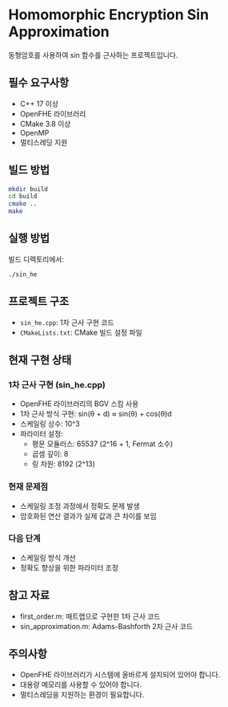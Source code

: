 # Homomorphic Encryption Sin Approximation

동형암호를 사용하여 sin 함수를 근사하는 프로젝트입니다.

## 필수 요구사항

- C++ 17 이상
- OpenFHE 라이브러리
- CMake 3.8 이상
- OpenMP
- 멀티스레딩 지원

## 빌드 방법

```bash
mkdir build
cd build
cmake ..
make
```

## 실행 방법

빌드 디렉토리에서:
```bash
./sin_he
```

## 프로젝트 구조

- `sin_he.cpp`: 1차 근사 구현 코드
- `CMakeLists.txt`: CMake 빌드 설정 파일

## 현재 구현 상태

### 1차 근사 구현 (sin_he.cpp)
- OpenFHE 라이브러리의 BGV 스킴 사용
- 1차 근사 방식 구현: sin(θ + d) ≈ sin(θ) + cos(θ)d
- 스케일링 상수: 10^3
- 파라미터 설정:
  - 평문 모듈러스: 65537 (2^16 + 1, Fermat 소수)
  - 곱셈 깊이: 8
  - 링 차원: 8192 (2^13)

### 현재 문제점
- 스케일링 조정 과정에서 정확도 문제 발생
- 암호화된 연산 결과가 실제 값과 큰 차이를 보임

### 다음 단계
- 스케일링 방식 개선
- 정확도 향상을 위한 파라미터 조정

## 참고 자료
- first_order.m: 매트랩으로 구현한 1차 근사 코드
- sin_approximation.m: Adams-Bashforth 2차 근사 코드

## 주의사항

- OpenFHE 라이브러리가 시스템에 올바르게 설치되어 있어야 합니다.
- 대용량 메모리를 사용할 수 있어야 합니다.
- 멀티스레딩을 지원하는 환경이 필요합니다. 